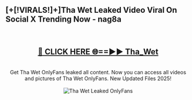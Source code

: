 <h2>[+[!VIRALS!]+]Tha Wet Leaked Video Viral On Social X Trending Now - nag8a</h2>
<br>
<div align="center">
<h2><a href="https://libra.edu.pl?Tha_Wet" rel="nofollow">🔴 CLICK HERE 🌐==►► Tha_Wet</a></h2>
<br>
Get Tha Wet OnlyFans leaked all content. Now you can access all videos and pictures of Tha Wet OnlyFans. New Updated Files 2025!
<br>
<br>
<a href="https://libra.edu.pl?Tha_Wet" rel="nofollow" data-target="animated-image.originalLink"><img src="https://i.ibb.co.com/WyWwxjT/player-gif2.gif" alt="Tha Wet Leaked OnlyFans" style="max-width: 100%; display: inline-block;" data-target="animated-image.originalImage"></a>
</div>
<br>